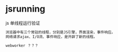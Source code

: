 # jsrunning
js 单线程运行验证  
```txt
浏览器中有三个常驻的线程，分别是JS引擎，界面渲染，事件响应。
网络请求ajax、I/O流、事件响应，是开辟了新的线程。

webworker ？？？
```
